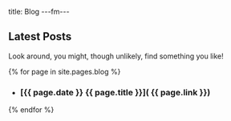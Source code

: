 title: Blog
---fm---

## Latest Posts

Look around, you might, though unlikely, find something you like!

{% for page in site.pages.blog %}
- ### [{{ page.date }} {{ page.title }}]( {{ page.link }})
{% endfor %}
